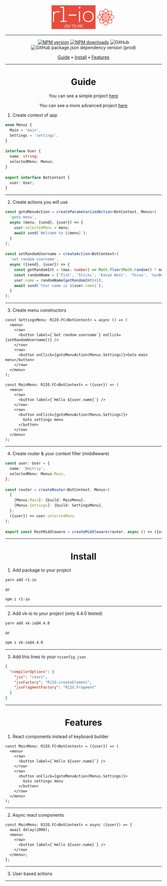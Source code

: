 <div align="center">
    <img src="https://github.com/stercoris/r1-io/blob/master/img/logo.png?raw=true"  height="80">
</div>
<hr>
<p align="center">
<a href="https://www.npmjs.com/package/r1-io"><img src="https://img.shields.io/npm/v/r1-io.svg?style=for-the-badge" alt="NPM version"></a>
<a href="https://www.npmjs.com/package/r1-io"><img src="https://img.shields.io/npm/dt/r1-io.svg?style=for-the-badge" alt="NPM downloads"></a>
<img alt="GitHub" src="https://img.shields.io/github/license/stercoris/r1-io.svg?style=for-the-badge">
<img alt="GitHub package.json dependency version (prod)" src="https://img.shields.io/github/package-json/dependency-version/stercoris/r1-io/vk-io?style=for-the-badge">

</p>

<div align="center">
		<a href="#guide">Guide</a>
  <span> • </span>
		<a href="#install">Install</a>
  <span> • </span>
		<a href="#features">Features</a>
  <p></p>
</div>

<hr>

<div align="center">

# Guide

You can see a simple project [here](https://github.com/stercoris/r1-io/tree/master/sample)

You can see a more advanced project [here](https://github.com/stercoris/vk-fi)

</div>

1.  Create context of app

```typescript
enum Menus {
  Main = 'main',
  Settings = 'settings',
}

interface User {
  name: string;
  selectedMenu: Menus;
}

export interface BotContext {
  user: User;
}
```

<hr>

2.  Create actions you will use

```typescript
const gotoMenuAction = createParametarizedAction<BotContext, Menus>(
  'goto menu',
  async (menu, {send}, {user}) => {
    user.selectedMenu = menu;
    await send(`Welcome to ${menu}`);
  }
);

const setRandomUsername = createAction<BotContext>(
  'set random username',
  async ({send}, {user}) => {
    const getRandomInt = (max: number) => Math.floor(Math.random() * max);
    const randomName = ['Fish', 'Sticks', 'Kanye West', 'Toivo', 'SunBoy'];
    user.name = randomName[getRandomInt(4)];
    await send(`Your name is ${user.name}`);
  }
);
```

<hr>

3.  Create menu constructors

```tsx
const SettingsMenu: R1IO.FC<BotContext> = async () => (
  <menu>
    <row>
      <button label={`Get random username`} onClick={setRandomUsername()} />
    </row>
    <row>
      <button onClick={gotoMenuAction(Menus.Settings)}>Goto main menu</button>
    </row>
  </menu>
);

const MainMenu: R1IO.FC<BotContext> = ({user}) => (
  <menu>
    <row>
      <button label={`Hello ${user.name}`} />
    </row>
    <row>
      <button onClick={gotoMenuAction(Menus.Settings)}>
        Goto settings menu
      </button>
    </row>
  </menu>
);
```

<hr>

4.  Create router & your context filler (middleware)

```typescript
const user: User = {
  name: 'Dmitriy',
  selectedMenu: Menus.Main,
};

const router = createRouter<BotContext, Menus>(
  {
    [Menus.Main]: {build: MainMenu},
    [Menus.Settings]: {build: SettingsMenu},
  },
  ({user}) => user.selectedMenu
);

export const RootMiddleware = createMiddleware(router, async () => ({user}));
```

<hr>

<div align="center">

# Install

</div>

1.  Add package to your project

```bash
yarn add r1-io
```

or

```bash
npm i r1-io
```

<hr>

2.  Add vk-io to your project (only 4.4.0 tested)

```bash
yarn add vk-io@4.4.0
```

or

```bash
npm i vk-io@4.4.0
```

<hr>

3.  Add this lines to your `tsconfig.json`

```json
{
  "compilerOptions": {
    "jsx": "react",
    "jsxFactory": "R1IO.createElement",
    "jsxFragmentFactory": "R1IO.Fragment"
  }
}
```

<hr>

<div align="center">

# Features

</div>

1.  React components instead of keyboard builder

```tsx
const MainMenu: R1IO.FC<BotContext> = ({user}) => (
  <menu>
    <row>
      <button label={`Hello ${user.name}`} />
    </row>
    <row>
      <button onClick={gotoMenuAction(Menus.Settings)}>
        Goto settings menu
      </button>
    </row>
  </menu>
);
```

<hr>

2.  Async react components

```tsx
const MainMenu: R1IO.FC<BotContext> = async ({user}) => {
  await delay(2000);
  <menu>
    <row>
      <button label={`Hello ${user.name}`} />
    </row>
  </menu>;
};
```

<hr>

3.  User based actions

<hr>
